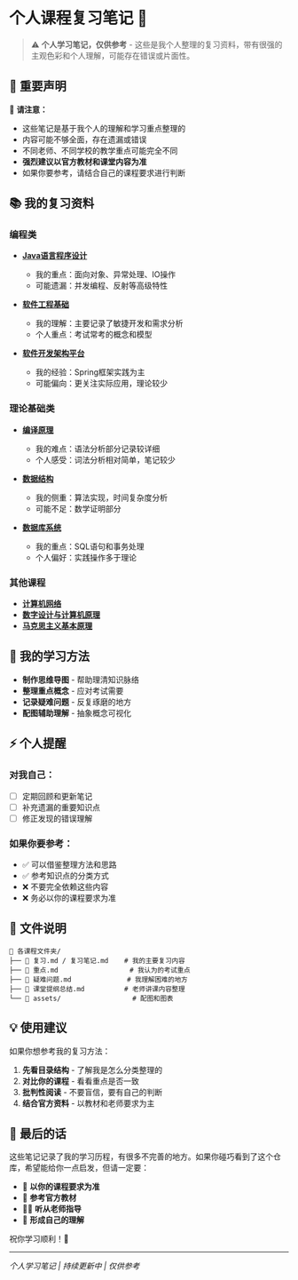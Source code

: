 # 个人课程复习笔记 📝

> ⚠️ **个人学习笔记，仅供参考** - 这些是我个人整理的复习资料，带有很强的主观色彩和个人理解，可能存在错误或片面性。

## 📌 重要声明

🚨 **请注意：**
- 这些笔记是基于我个人的理解和学习重点整理的
- 内容可能不够全面，存在遗漏或错误
- 不同老师、不同学校的教学重点可能完全不同
- **强烈建议以官方教材和课堂内容为准**
- 如果你要参考，请结合自己的课程要求进行判断

## 📚 我的复习资料

### 编程类
- **[Java语言程序设计](Java语言程序设计/)** 
  - 我的重点：面向对象、异常处理、IO操作
  - 可能遗漏：并发编程、反射等高级特性

- **[软件工程基础](软件工程基础/)**
  - 我的理解：主要记录了敏捷开发和需求分析
  - 个人重点：考试常考的概念和模型

- **[软件开发架构平台](软件开发架构平台/)**
  - 我的经验：Spring框架实践为主
  - 可能偏向：更关注实际应用，理论较少

### 理论基础类  
- **[编译原理](编译原理/)**
  - 我的难点：语法分析部分记录较详细
  - 个人感受：词法分析相对简单，笔记较少

- **[数据结构](数据结构/)**
  - 我的侧重：算法实现，时间复杂度分析
  - 可能不足：数学证明部分

- **[数据库系统](数据库系统/)**
  - 我的重点：SQL语句和事务处理
  - 个人偏好：实践操作多于理论

### 其他课程
- **[计算机网络](计算机网络/)**
- **[数字设计与计算机原理](数字设计与计算机原理/)**
- **[马克思主义基本原理](马克思主义基本原理/)**

## 🤔 我的学习方法

- **制作思维导图** - 帮助理清知识脉络
- **整理重点概念** - 应对考试需要
- **记录疑难问题** - 反复琢磨的地方
- **配图辅助理解** - 抽象概念可视化

## ⚡ 个人提醒

### 对我自己：
- [ ] 定期回顾和更新笔记
- [ ] 补充遗漏的重要知识点  
- [ ] 修正发现的错误理解

### 如果你要参考：
- ✅ 可以借鉴整理方法和思路
- ✅ 参考知识点的分类方式
- ❌ 不要完全依赖这些内容
- ❌ 务必以你的课程要求为准

## 📂 文件说明

```
📂 各课程文件夹/
├── 📝 复习.md / 复习笔记.md    # 我的主要复习内容
├── 📝 重点.md                  # 我认为的考试重点
├── 📝 疑难问题.md              # 我理解困难的地方
├── 📝 课堂提纲总结.md          # 老师讲课内容整理
└── 📁 assets/                  # 配图和图表
```

## 💡 使用建议

如果你想参考我的复习方法：

1. **先看目录结构** - 了解我是怎么分类整理的
2. **对比你的课程** - 看看重点是否一致
3. **批判性阅读** - 不要盲信，要有自己的判断
4. **结合官方资料** - 以教材和老师要求为主

## 🙏 最后的话

这些笔记记录了我的学习历程，有很多不完善的地方。如果你碰巧看到了这个仓库，希望能给你一点启发，但请一定要：

- 🎯 **以你的课程要求为准**
- 📖 **参考官方教材**
- 👨‍🏫 **听从老师指导**
- 🧠 **形成自己的理解**

祝你学习顺利！💪

---

*个人学习笔记 | 持续更新中 | 仅供参考*


